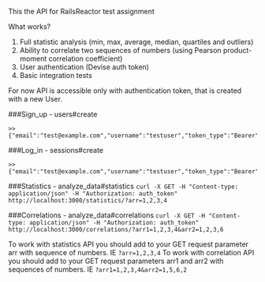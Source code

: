This the API for RailsReactor test assignment

What works?
1. Full statistic analysis (min, max, average, median, quartiles and outliers)
2. Ability to correlate two sequences of numbers (using Pearson product-moment correlation coefficient)
3. User authentication (Devise auth token)
4. Basic integration tests

For now API is accessible only with authentication token, that is created with a new User.

###Sign_up - users#create
```curl -X POST -H "Content-Type: application/json" -d '{"user": {"username": "testuser", "email": "test@example.com", "password": "12341234", "password_confirmation": "12341234"}}' http://localhost:3000/users
>> {"email":"test@example.com","username":"testuser","token_type":"Bearer","user_id":12,"access_token":"12:cccyXLZ7o_XpK6MxU_Bt"}
```

###Log_in - sessions#create
```curl -X POST -H "Content-Type: application/json" -d '{"email": "test@example.com", "password": "12341234"}' http://localhost:3000/login
>> {"email":"test@example.com","username":"testuser","token_type":"Bearer","user_id":12,"access_token":"12:cccyXLZ7o_XpK6MxU_Bt"}
```

###Statistics - analyze_data#statistics
```curl -X GET -H "Content-type: application/json" -H "Authorization: auth_token" http://localhost:3000/statistics/?arr=1,2,3,4```

###Correlations - analyze_data#correlations
```curl -X GET -H "Content-type: application/json" -H "Authorization: auth_token" http://localhost:3000/correlations/?arr1=1,2,3,4&arr2=1,2,3,6```

To work with statistics API you should add to your GET request parameter arr with sequence of numbers. IE ```?arr=1,2,3,4```
To work with correlation API you should add to your GET request parameters arr1 and arr2 with sequences of numbers. IE ```?arr1=1,2,3,4&arr2=1,5,6,2```
